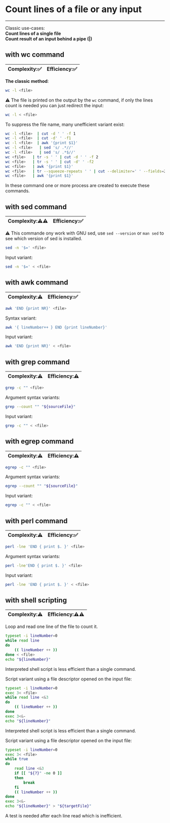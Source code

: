 # Count lines of a file or any input
***
Classic use-cases:  
**Count lines of a single file**  
**Count result of an input behind a pipe (|)**

## with wc command
| Complexity::white_check_mark: | Efficiency::white_check_mark: |
| ---------- | ---------- |
**The classic method**:
```bash
wc -l <file> 
```
:warning: The file is printed on the output by the `wc` command, if only the lines count is needed you can just redirect the input:
```bash
wc -l < <file> 
```

To suppress the file name, many unefficient variant exist:
```bash
wc -l <file>  | cut -d ' ' -f 1
wc -l <file>  | cut -d' ' -f1
wc -l <file>  | awk '{print $1}'
wc -l <file>   | sed 's/ .*//'
wc -l <file>   | sed 's/ .*$//'
wc <file>   | tr -s ' ' | cut -d ' ' -f 2
wc <file>   | tr -s ' ' | cut -d' ' -f2
wc <file>   | awk '{print $1}'
wc <file>   | tr --squeeze-repeats ' ' | cut --delimiter=' ' --fields=2
wc <file>   | awk '{print $1}'
```
In these command one or more process are created to execute these commands.

## with sed command
| Complexity::warning::warning: | Efficiency::white_check_mark: |
| ---------- | ---------- |

:warning: This commande ony work with GNU sed, use `sed --version` or `man sed` to see which version of sed is installed.
```bash
sed -n '$=' <file>
```
Input variant:
```bash
sed -n '$=' < <file>
```

## with awk command
| Complexity::warning: | Efficiency::white_check_mark: |
| ---------- | ---------- |

```bash
awk 'END {print NR}' <file>
```

Syntax variant:
```bash
awk '{ lineNumber++ } END {print lineNumber}'
```

Input variant:
```bash
awk 'END {print NR}' < <file>
```

## with grep command
| Complexity::warning: | Efficiency::warning: |
| ---------- | ---------- |

```bash
grep -c "" <file>
```
Argument syntax variants:
```bash
grep --count "" "${sourceFile}"
```
Input variant:
```bash
grep -c "" < <file>
```

## with egrep command
| Complexity::warning: | Efficiency::warning: |
| ---------- | ---------- |

```bash
egrep -c "" <file>
```
Argument syntax variants:
```bash
egrep --count "" "${sourceFile}"
```
Input variant:
```bash
egrep -c "" < <file>
```

## with perl command
| Complexity::warning: | Efficiency::white_check_mark: |
| ---------- | ---------- |

```bash
perl -lne 'END { print $. }' <file>
```
Argument syntax variants:
```bash
perl -lne'END { print $. }' <file>
```
Input variant:
```bash
perl -lne 'END { print $. }' < <file>
```

## with shell scripting
| Complexity::warning: | Efficiency::warning::warning: |
| ---------- | ---------- |

Loop and read one line of the file to count it.
```bash
typeset -i lineNumber=0
while read line
do
	(( lineNumber ++ ))
done < <file>
echo "${lineNumber}"
```
Interpreted shell script is less efficient than a single command.

Script variant using a file descriptor opened on the input file:
```bash
typeset -i lineNumber=0
exec 3< <file>
while read line <&3
do
	(( lineNumber ++ ))
done
exec 3<&- 
echo "${lineNumber}"
```
Interpreted shell script is less efficient than a single command.

Script variant using a file descriptor opened on the input file:
```bash
typeset -i lineNumber=0
exec 3< <file>
while true
do
	read line <&3
	if [[ "${?}" -ne 0 ]]
	then
		break
	fi
	(( lineNumber ++ ))
done
exec 3<&-
echo "${lineNumber}" > "${targetFile}"
```
A test is needed after each line read which is inefficient.
